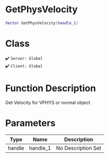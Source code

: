 # GetPhysVelocity
```lua
Vector GetPhysVelocity(handle_1)
```
# Class
✔️ `Server: Global`  
✔️ `Client: Global`  

# Function Description
Get Velocity for VPHYS or normal object
# Parameters
Type|Name|Description
--|--|--
handle|handle_1|No Description Set
